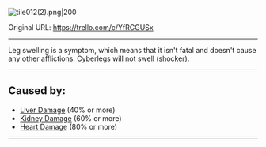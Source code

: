 ![tile012(2).png\|200](/Symptoms/Leg%20Swelling%20-%20Attachments/6718845db30472d958dd7a93.png)

Original URL: https://trello.com/c/YfRCGUSx

---

Leg swelling is a symptom, which means that it isn't fatal and doesn't cause any other afflictions. Cyberlegs will not swell (shocker).

---

## Caused by:

- [Liver Damage](../Torso/Liver%20Damage.md) (40% or more)
- [Kidney Damage](../Torso/Kidney%20Damage.md) (60% or more)
- [Heart Damage](../Heart/Heart%20Damage.md) (80% or more)

---

